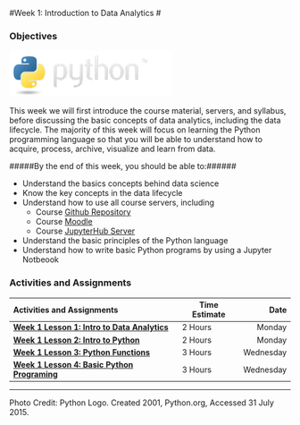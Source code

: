 #Week 1: Introduction to Data Analytics #
### Objectives ###

![Python Logo](images/python-logo.png)

This week we will  first introduce the course material, servers, and syllabus, before discussing the basic concepts of data analytics, including the data lifecycle. The majority of this week will focus on learning the Python programming language so that you will be able to understand how to acquire, process, archive, visualize and learn from data.

#####By the end of this week, you should be able to:######

- Understand the basics concepts behind data science
- Know the key concepts in the data lifecycle
- Understand how to use all course servers, including 
    - Course [Github Repository][cg]
    - Course [Moodle][cm]
    - Course [JupyterHub Server][cj]
- Understand the basic principles of the Python language
- Understand how to write basic Python programs by using a Jupyter Notbeook

### Activities and Assignments ###

|Activities and Assignments | Time Estimate | Date | 
|:------| -----|-------:|
|**[Week 1 Lesson 1: Intro to Data Analytics](lesson1.md)**| 2 Hours |Monday|
|**[Week 1 Lesson 2: Intro to Python](lesson2.md)**| 2 Hours |Monday|
|**[Week 1 Lesson 3: Python Functions](lesson3.md)**| 3 Hours | Wednesday |
|**[Week 1 Lesson 4: Basic Python Programing](lesson4.md)**| 3 Hours | Wednesday |

----------
[cg]: https://github.com/UI-DataScience/accy570-fa16
[cm]: https://learn.illinois.edu/course/view.php?id=17562
[cj]: https://datascience.business.illinois.edu
Photo Credit: Python Logo. Created 2001, Python.org, Accessed 31 July 2015.